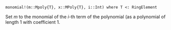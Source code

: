 ```
monomial!(m::Mpoly{T}, x::MPoly{T}, i::Int) where T <: RingElement
```

Set $m$ to the monomial of the $i$-th term of the polynomial (as a polynomial of length $1$ with coefficient $1$.
